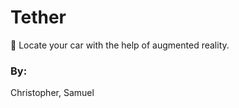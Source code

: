 # Tether 
&#x1F539;
Locate your car with the help of augmented reality.

### By:
Christopher, Samuel
